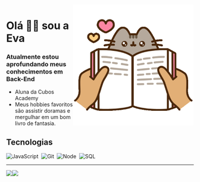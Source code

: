 <img src = "gifcat.gif" width = "325px" align = "right">

#  Olá 🙋‍♀️ sou a Eva 
### Atualmente estou aprofundando meus conhecimentos em Back-End

-  Aluna da Cubos Academy 
- Meus hobbies favoritos são assistir doramas e mergulhar em um bom livro de fantasia.

## Tecnologias

<div>
<img src = "https://cdn.jsdelivr.net/gh/devicons/devicon/icons/javascript/javascript-original.svg" title="JavaScript" alt="JavaScript" width="40" height="40"/>&nbsp;
<img src= "https://cdn.jsdelivr.net/gh/devicons/devicon/icons/git/git-plain-wordmark.svg"
title="Git" alt="Git" width="40" height="40"/>&nbsp;
<img src="https://cdn.jsdelivr.net/gh/devicons/devicon/icons/nodejs/nodejs-plain-wordmark.svg"
title="Node" alt="Node" width="40" height="40"/>&nbsp;
<img src="https://cdn.jsdelivr.net/gh/devicons/devicon/icons/postgresql/postgresql-original-wordmark.svg"
title="SQL" alt="SQL" width="40" height="40"/>&nbsp; 
  </div>
  
---

<a href="https://github.com/AlziraEva">
  <img align="left" src="https://github-readme-stats.vercel.app/api/top-langs/?username=AlziraEva&layout=compact&langs_count=7&theme=dracula"/>
</a>

<a href="https://github.com/AlziraEva">
  <img align="left" src="https://github-readme-stats.vercel.app/api?username=AlziraEva&show_icons=true&theme=dracula&include_all_commits=true&count_private=true"/>
</a>

